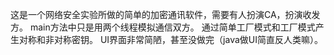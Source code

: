 这是一个网络安全实验所做的简单的加密通讯软件，需要有人扮演CA，扮演收发方。
main方法中只是用两个线程模拟通信双方。
通过简单工厂模式和工厂模式产生对称和非对称密钥。
UI界面非常简陋，甚至没做完（java做UI简直反人类嘛）。
